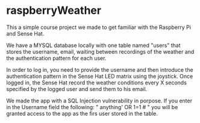 # raspberryWeather
This a simple course project we made to get familiar with the Raspberry Pi and Sense Hat.

We have a MYSQL database locally with one table named "users" that stores the username, email, waiting
between recordings of the weather and the authentication pattern for each user.

In order to log in, you need to provide the username and then introduce the authentication pattern in 
the Sense Hat LED matrix using the joystick. Once logged in, the Sense Hat record the weather conditions
every X seconds specified by the logged user and send them to his email.

We made the app with a SQL Injection vulnerability in porpose. If you enter in the Username field
the following: " anything' OR 1=1 # " you will be granted access to the app as the firs user stored 
in the table.
